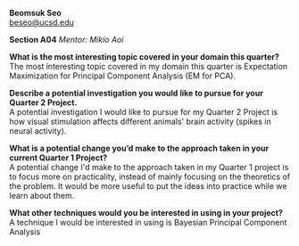 **Beomsuk Seo**  
beseo@ucsd.edu

**Section A04**
*Mentor: Mikio Aoi*

**What is the most interesting topic covered in your domain this quarter?**  
The most interesting topic covered in my domain this quarter is Expectation Maximization for Principal Component Analysis (EM for PCA).

**Describe a potential investigation you would like to pursue for your Quarter 2 Project.**  
A potential investigation I would like to pursue for my Quarter 2 Project is how visual stimulation affects different animals' brain activity (spikes in neural activity).

**What is a potential change you’d make to the approach taken in your current Quarter 1 Project?**  
A potential change I'd make to the approach taken in my Quarter 1 project is to focus more on practicality, instead of mainly focusing on the theoretics of the problem. It would be more useful to put the ideas into practice while we learn about them.

**What other techniques would you be interested in using in your project?**  
A technique I would be interested in using is Bayesian Principal Component Analysis